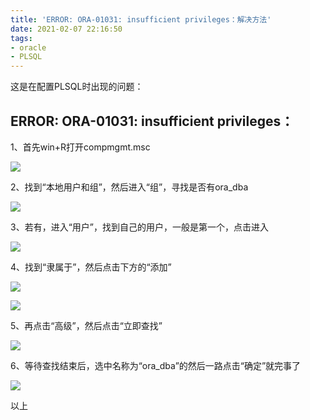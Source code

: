 ```yaml
---
title: 'ERROR: ORA-01031: insufficient privileges：解决方法'
date: 2021-02-07 22:16:50
tags:
- oracle
- PLSQL
---
```


这是在配置PLSQL时出现的问题：

## ERROR: ORA-01031: insufficient privileges：

1、首先win+R打开compmgmt.msc

![](1.png)

2、找到“本地用户和组”，然后进入“组”，寻找是否有ora_dba

![](2.png)

3、若有，进入“用户”，找到自己的用户，一般是第一个，点击进入

![](3.png)

4、找到“隶属于”，然后点击下方的“添加”

![](4.png)

![](5.png)

5、再点击“高级”，然后点击“立即查找”

![](6.png)

6、等待查找结束后，选中名称为“ora_dba”的然后一路点击“确定”就完事了

![](7.png)



以上